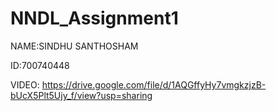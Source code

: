 # NNDL_Assignment1

NAME:SINDHU SANTHOSHAM

ID:700740448

VIDEO: https://drive.google.com/file/d/1AQGffyHy7vmgkzjzB-bUcX5Plt5Ujy_f/view?usp=sharing
